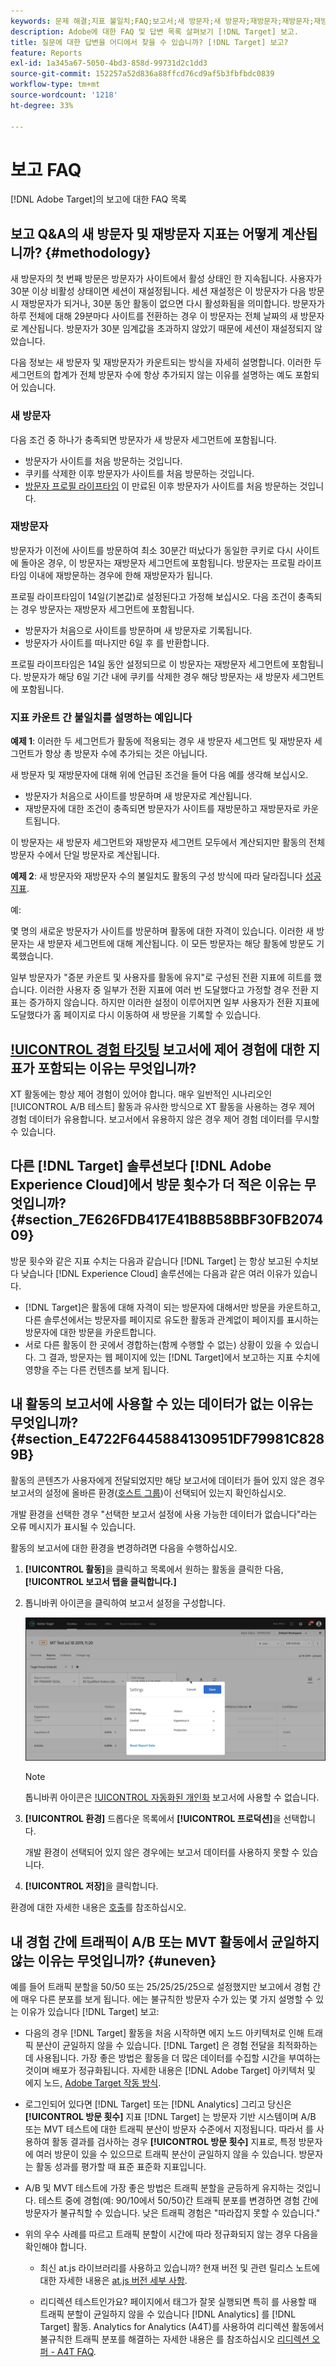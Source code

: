 ```yaml
---
keywords: 문제 해결;지표 불일치;FAQ;보고서;새 방문자;새 방문자;재방문자;재방문자;재방문;새 방문
description: Adobe에 대한 FAQ 및 답변 목록 살펴보기 [!DNL Target] 보고.
title: 질문에 대한 답변을 어디에서 찾을 수 있습니까? [!DNL Target] 보고?
feature: Reports
exl-id: 1a345a67-5050-4bd3-858d-99731d2c1dd3
source-git-commit: 152257a52d836a88ffcd76cd9af5b3fbfbdc0839
workflow-type: tm+mt
source-wordcount: '1218'
ht-degree: 33%

---
```


# 보고 FAQ

[!DNL Adobe Target]의 보고에 대한 FAQ 목록

## 보고 Q&amp;A의 새 방문자 및 재방문자 지표는 어떻게 계산됩니까? {#methodology}

새 방문자의 첫 번째 방문은 방문자가 사이트에서 활성 상태인 한 지속됩니다.
사용자가 30분 이상 비활성 상태이면 세션이 재설정됩니다. 세션 재설정은 이 방문자가 다음 방문 시 재방문자가 되거나, 30분 동안 활동이 없으면 다시 활성화됨을 의미합니다.
방문자가 하루 전체에 대해 29분마다 사이트를 전환하는 경우 이 방문자는 전체 날짜의 새 방문자로 계산됩니다. 방문자가 30분 임계값을 초과하지 않았기 때문에 세션이 재설정되지 않았습니다.

다음 정보는 새 방문자 및 재방문자가 카운트되는 방식을 자세히 설명합니다. 이러한 두 세그먼트의 합계가 전체 방문자 수에 항상 추가되지 않는 이유를 설명하는 예도 포함되어 있습니다.

### 새 방문자

다음 조건 중 하나가 충족되면 방문자가 새 방문자 세그먼트에 포함됩니다.

* 방문자가 사이트를 처음 방문하는 것입니다.
* 쿠키를 삭제한 이후 방문자가 사이트를 처음 방문하는 것입니다.
* [방문자 프로필 라이프타임](/help/main/c-target/c-visitor-profile/visitor-profile-lifetime.md) 이 만료된 이후 방문자가 사이트를 처음 방문하는 것입니다.

### 재방문자

방문자가 이전에 사이트를 방문하여 최소 30분간 떠났다가 동일한 쿠키로 다시 사이트에 돌아온 경우, 이 방문자는 재방문자 세그먼트에 포함됩니다. 방문자는 프로필 라이프타임 이내에 재방문하는 경우에 한해 재방문자가 됩니다.

프로필 라이프타임이 14일(기본값)로 설정된다고 가정해 보십시오. 다음 조건이 충족되는 경우 방문자는 재방문자 세그먼트에 포함됩니다.

* 방문자가 처음으로 사이트를 방문하며 새 방문자로 기록됩니다.
* 방문자가 사이트를 떠나지만 6일 후 를 반환합니다.

프로필 라이프타임은 14일 동안 설정되므로 이 방문자는 재방문자 세그먼트에 포함됩니다. 방문자가 해당 6일 기간 내에 쿠키를 삭제한 경우 해당 방문자는 새 방문자 세그먼트에 포함됩니다.

### 지표 카운트 간 불일치를 설명하는 예입니다

**예제 1**: 이러한 두 세그먼트가 활동에 적용되는 경우 새 방문자 세그먼트 및 재방문자 세그먼트가 항상 총 방문자 수에 추가되는 것은 아닙니다.

새 방문자 및 재방문자에 대해 위에 언급된 조건을 들어 다음 예를 생각해 보십시오.

* 방문자가 처음으로 사이트를 방문하며 새 방문자로 계산됩니다.
* 재방문자에 대한 조건이 충족되면 방문자가 사이트를 재방문하고 재방문자로 카운트됩니다.

이 방문자는 새 방문자 세그먼트와 재방문자 세그먼트 모두에서 계산되지만 활동의 전체 방문자 수에서 단일 방문자로 계산됩니다.

**예제 2**: 새 방문자와 재방문자 수의 불일치도 활동의 구성 방식에 따라 달라집니다 [성공 지표](/help/main/c-activities/r-success-metrics/success-metrics.md).

예:

몇 명의 새로운 방문자가 사이트를 방문하며 활동에 대한 자격이 있습니다. 이러한 새 방문자는 새 방문자 세그먼트에 대해 계산됩니다. 이 모든 방문자는 해당 활동에 방문도 기록했습니다.

일부 방문자가 &quot;증분 카운트 및 사용자를 활동에 유지&quot;로 구성된 전환 지표에 히트를 했습니다. 이러한 사용자 중 일부가 전환 지표에 여러 번 도달했다고 가정할 경우 전환 지표는 증가하지 않습니다. 하지만 이러한 설정이 이루어지면 일부 사용자가 전환 지표에 도달했다가 홈 페이지로 다시 이동하여 새 방문을 기록할 수 있습니다.

## [!UICONTROL 경험 타깃팅](XT) 보고서에 제어 경험에 대한 지표가 포함되는 이유는 무엇입니까?

XT 활동에는 항상 제어 경험이 있어야 합니다. 매우 일반적인 시나리오인 [!UICONTROL A/B 테스트] 활동과 유사한 방식으로 XT 활동을 사용하는 경우 제어 경험 데이터가 유용합니다. 보고서에서 유용하지 않은 경우 제어 경험 데이터를 무시할 수 있습니다.

## 다른 [!DNL Target] 솔루션보다 [!DNL Adobe Experience Cloud]에서 방문 횟수가 더 적은 이유는 무엇입니까? {#section_7E626FDB417E41B8B58BBF30FB207409}

방문 횟수와 같은 지표 수치는 다음과 같습니다 [!DNL Target] 는 항상 보고된 수치보다 낮습니다 [!DNL Experience Cloud] 솔루션에는 다음과 같은 여러 이유가 있습니다.

* [!DNL Target]은 활동에 대해 자격이 되는 방문자에 대해서만 방문을 카운트하고, 다른 솔루션에서는 방문자를 페이지로 유도한 활동과 관계없이 페이지를 표시하는 방문자에 대한 방문을 카운트합니다.
* 서로 다른 활동이 한 곳에서 경합하는(함께 수행할 수 없는) 상황이 있을 수 있습니다. 그 결과, 방문자는 웹 페이지에 있는 [!DNL Target]에서 보고하는 지표 수치에 영향을 주는 다른 컨텐츠를 보게 됩니다.

## 내 활동의 보고서에 사용할 수 있는 데이터가 없는 이유는 무엇입니까? {#section_E4722F6445884130951DF79981C8289B}

활동의 콘텐츠가 사용자에게 전달되었지만 해당 보고서에 데이터가 들어 있지 않은 경우 보고서의 설정에 올바른 환경([호스트 그룹](/help/main/administrating-target/hosts.md))이 선택되어 있는지 확인하십시오.

개발 환경을 선택한 경우 &quot;선택한 보고서 설정에 사용 가능한 데이터가 없습니다&quot;라는 오류 메시지가 표시될 수 있습니다.

활동의 보고서에 대한 환경을 변경하려면 다음을 수행하십시오.

1. **[!UICONTROL 활동]**&#x200B;을 클릭하고 목록에서 원하는 활동을 클릭한 다음, **[!UICONTROL 보고서 탭을 클릭합니다.]**
1. 톱니바퀴 아이콘을 클릭하여 보고서 설정을 구성합니다.

   ![A/B 설정 대화 상자](/help/main/c-reports/c-report-settings/assets/ab_settings_dialog.png)

   >[!NOTE]
   >
   >톱니바퀴 아이콘은 [!UICONTROL 자동화된 개인화](AP) 보고서에 사용할 수 없습니다.

1. **[!UICONTROL 환경]** 드롭다운 목록에서 **[!UICONTROL 프로덕션]**&#x200B;을 선택합니다.

   개발 환경이 선택되어 있지 않은 경우에는 보고서 데이터를 사용하지 못할 수 있습니다.

1. **[!UICONTROL 저장]**&#x200B;을 클릭합니다.

환경에 대한 자세한 내용은 [호출](/help/main/administrating-target/hosts.md#concept_516BB01EBFBD4449AB03940D31AEB66E)를 참조하십시오.

## 내 경험 간에 트래픽이 A/B 또는 MVT 활동에서 균일하지 않는 이유는 무엇입니까? {#uneven}

예를 들어 트래픽 분할을 50/50 또는 25/25/25/25으로 설정했지만 보고에서 경험 간에 매우 다른 분포를 보게 됩니다. 에는 불규칙한 방문자 수가 있는 몇 가지 설명할 수 있는 이유가 있습니다 [!DNL Target] 보고:

* 다음의 경우 [!DNL Target] 활동을 처음 시작하면 에지 노드 아키텍처로 인해 트래픽 분산이 균일하지 않을 수 있습니다. [!DNL Target] 은 경험 전달을 최적화하는 데 사용됩니다. 가장 좋은 방법은 활동을 더 많은 데이터를 수집할 시간을 부여하는 것이며 배포가 정규화됩니다. 자세한 내용은 [!DNL Adobe Target] 아키텍처 및 에지 노드, [Adobe Target 작동 방식](/help/main/c-intro/how-target-works.md).
* 로그인되어 있다면 [!DNL Target] 또는 [!DNL Analytics] 그리고 당신은 **[!UICONTROL 방문 횟수]** 지표 [!DNL Target] 는 방문자 기반 시스템이며 A/B 또는 MVT 테스트에 대한 트래픽 분산이 방문자 수준에서 지정됩니다. 따라서 를 사용하여 활동 결과를 검사하는 경우 **[!UICONTROL 방문 횟수]** 지표로, 특정 방문자에 여러 방문이 있을 수 있으므로 트래픽 분산이 균일하지 않을 수 있습니다. 방문자는 활동 성과를 평가할 때 표준 표준화 지표입니다.
* A/B 및 MVT 테스트에 가장 좋은 방법은 트래픽 분할을 균등하게 유지하는 것입니다. 테스트 중에 경험(예: 90/10에서 50/50)간 트래픽 분포를 변경하면 경험 간에 방문자가 불규칙할 수 있습니다. 낮은 트래픽 경험은 &quot;따라잡지 못할 수 있습니다.&quot;
* 위의 우수 사례를 따르고 트래픽 분할이 시간에 따라 정규화되지 않는 경우 다음을 확인해야 합니다.

   * 최신 at.js 라이브러리를 사용하고 있습니까? 현재 버전 및 관련 릴리스 노트에 대한 자세한 내용은 [at.js 버전 세부 사항](/help/main/c-implementing-target/c-implementing-target-for-client-side-web/target-atjs-versions.md).

   * 리디렉션 테스트인가요? 페이지에서 태그가 잘못 실행되면 특히 를 사용할 때 트래픽 분할이 균일하지 않을 수 있습니다 [!DNL Analytics] 를 [!DNL Target] 활동. Analytics for Analytics (A4T)를 사용하여 리디렉션 활동에서 불규칙한 트래픽 분포를 해결하는 자세한 내용은 를 참조하십시오 [리디렉션 오퍼 - A4T FAQ](/help/main/c-integrating-target-with-mac/a4t/r-a4t-faq/a4t-faq-redirect-offers.md).
